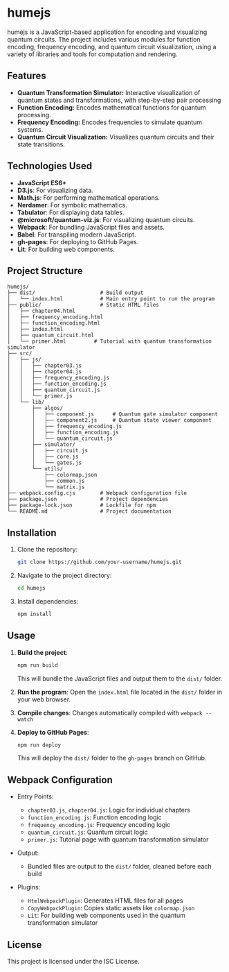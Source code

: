 # humejs

humejs is a JavaScript-based application for encoding and visualizing quantum circuits. The project includes various modules for function encoding, frequency encoding, and quantum circuit visualization, using a variety of libraries and tools for computation and rendering.

## Features
- **Quantum Transformation Simulator:** Interactive visualization of quantum states and transformations, with step-by-step pair processing
- **Function Encoding:** Encodes mathematical functions for quantum processing.
- **Frequency Encoding:** Encodes frequencies to simulate quantum systems.
- **Quantum Circuit Visualization:** Visualizes quantum circuits and their state transitions.

## Technologies Used
- **JavaScript ES6+**
- **D3.js**: For visualizing data.
- **Math.js**: For performing mathematical operations.
- **Nerdamer**: For symbolic mathematics.
- **Tabulator**: For displaying data tables.
- **@microsoft/quantum-viz.js**: For visualizing quantum circuits.
- **Webpack**: For bundling JavaScript files and assets.
- **Babel**: For transpiling modern JavaScript.
- **gh-pages**: For deploying to GitHub Pages.
- **Lit**: For building web components.

## Project Structure
```
humejs/
├── dist/                     # Build output
│   └── index.html            # Main entry point to run the program
├── public/                   # Static HTML files
│   ├── chapter04.html
│   ├── frequency_encoding.html
│   ├── function_encoding.html
│   ├── index.html
│   ├── quantum_circuit.html
│   └── primer.html         # Tutorial with quantum transformation simulator
├── src/
│   ├── js/
│   │   ├── chapter03.js
│   │   ├── chapter04.js
│   │   ├── frequency_encoding.js
│   │   ├── function_encoding.js
│   │   ├── quantum_circuit.js
│   │   └── primer.js
│   └── lib/
│       ├── algos/
│       │   ├── component.js      # Quantum gate simulator component
│       │   ├── component2.js     # Quantum state viewer component
│       │   ├── frequency_encoding.js
│       │   ├── function_encoding.js
│       │   └── quantum_circuit.js
│       ├── simulator/
│       │   ├── circuit.js
│       │   ├── core.js
│       │   └── gates.js
│       └── utils/
│           ├── colormap.json
│           ├── common.js
│           └── matrix.js
├── webpack.config.cjs        # Webpack configuration file
├── package.json              # Project dependencies
├── package-lock.json         # Lockfile for npm
└── README.md                 # Project documentation
```

## Installation

1. Clone the repository:
    ```bash
    git clone https://github.com/your-username/humejs.git
    ```
2. Navigate to the project directory:
    ```bash
    cd humejs
    ```
3. Install dependencies:
    ```bash
    npm install
    ```

## Usage

1. **Build the project**:
    ```bash
    npm run build
    ```
    This will bundle the JavaScript files and output them to the `dist/` folder.
   
2. **Run the program**:
   Open the `index.html` file located in the `dist/` folder in your web browser.

3. **Compile changes**:
   Changes automatically compiled with `webpack --watch`

4. **Deploy to GitHub Pages**:
    ```bash
    npm run deploy
    ```
    This will deploy the `dist/` folder to the `gh-pages` branch on GitHub.

## Webpack Configuration

- Entry Points:
    - `chapter03.js`, `chapter04.js`: Logic for individual chapters
    - `function_encoding.js`: Function encoding logic
    - `frequency_encoding.js`: Frequency encoding logic
    - `quantum_circuit.js`: Quantum circuit logic
    - `primer.js`: Tutorial page with quantum transformation simulator
    
- Output:
    - Bundled files are output to the `dist/` folder, cleaned before each build
    
- Plugins:
    - `HtmlWebpackPlugin`: Generates HTML files for all pages
    - `CopyWebpackPlugin`: Copies static assets like `colormap.json`
    - `Lit`: For building web components used in the quantum transformation simulator

## License

This project is licensed under the ISC License.
